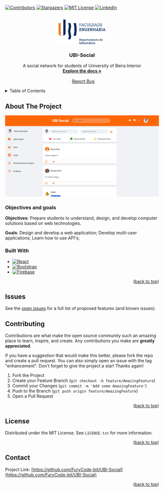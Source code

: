 <!-- Project UBI-Social: https://github.com/FuryCode-bit/UBI-Social -->
<a name="readme-top"></a>

[![Contributors][contributors-shield]][contributors-url]
[![Stargazers][stars-shield]][stars-url]
[![MIT License][license-shield]][license-url]
[![LinkedIn][linkedin-shield]][linkedin-url]
<!-- PROJECT LOGO -->
<br />
<div align="center">
  <a href="https://github.com/FuryCode-bit/UBI-Social ">
    <img src="readme/fe.png" alt="Logo" height="80">
  </a>

  <h3 align="center">UBI-Social</h3>

  <p align="center"> A social network for students of University of Beira Interior
    <br />
    <a href="https://github.com/FuryCode-bit/UBI-Social"><strong>Explore the docs »</strong></a>
    <br />
    <br />
    <!-- <a href="https://github.com/FuryCode-bit/UBI-Social">View Demo</a> -->
    ·
    <a href="https://github.com/FuryCode-bit/UBI-Social/issues">Report Bug</a>
    <!-- ·
    <a href="https://github.com/FuryCode-bit/UBI-Social/issues">Request Feature</a> -->
  </p>
</div>

<!-- TABLE OF CONTENTS -->
<details>
  <summary>Table of Contents</summary>
  <ol>
    <li>
      <a href="#about-the-project">About The Project</a>
      <ul>
        <li><a href="#built-with">Built With</a></li>
      </ul>
    </li>
    <li><a href="#contributing">Contributing</a></li>
    <li><a href="#license">License</a></li>
    <li><a href="#contact">Contact</a></li>
  </ol>
</details>



<!-- ABOUT THE PROJECT -->
## About The Project

[![UBI-Social][product-screenshot]](https://ubi-social-5a9a6.web.app/)

### Objectives and goals

**Objectives**: Prepare students to understand, design, and develop computer solutions based on web technologies.

**Goals**: Design and develop a web application; Develop multi-user applications; Learn how to use API's;

### Built With

* [![React][React.js]][React-url]
* [![Bootstrap][Bootstrap.com]][Bootstrap-url]
* [![Firebase][firebase.google.com]][Firebase-url]

<p align="right">(<a href="#readme-top">back to top</a>)</p>


<!-- GETTING STARTED
## Getting Started

### Prerequisites

Before starting the application, it's necessary to:

1. Obtain the data needed for display from the official [**Radnet website**](https://radnet.apambiente.pt/) and save the resulting CSV file as **Valores.csv**.

2. Get a free API Key from [Api-Ninjas](https://api-ninjas.com/)

### Installation

1. Clone the repo
   ```sh
   git clone https://github.com/FuryCode-bit/UBI-Social.git
   ```

2. Enter your API in `config.py` and generate the data
   ```python
   API_KEY = 'YOUR_API_KEY'
   ```
   ```sh
   cd backend
   python3 getData.py
   ```


3. Import database script to your sql server
   ```sh
   cd backend/database/script.sql
   ```

4. Insert the all procedures, triggers and the data generated earlier
   ```sh
   cd backend/database/insertData.sql
   ```

5. Install NPM packages
      ```sh
   cd frontend
   npm install
   ```

6. Install Python packages
      ```sh
   cd backend
   pip3 install -r requirements.txt
   ```

<p align="right">(<a href="#readme-top">back to top</a>)</p> -->

<!-- Issues -->
## Issues

See the [open issues](https://github.com/FuryCode-bit/UBI-Social/issues) for a full list of proposed features (and known issues).

<!-- CONTRIBUTING -->
## Contributing

Contributions are what make the open source community such an amazing place to learn, inspire, and create. Any contributions you make are **greatly appreciated**.

If you have a suggestion that would make this better, please fork the repo and create a pull request. You can also simply open an issue with the tag "enhancement".
Don't forget to give the project a star! Thanks again!

1. Fork the Project
2. Create your Feature Branch (`git checkout -b feature/AmazingFeature`)
3. Commit your Changes (`git commit -m 'Add some AmazingFeature'`)
4. Push to the Branch (`git push origin feature/AmazingFeature`)
5. Open a Pull Request

<p align="right">(<a href="#readme-top">back to top</a>)</p>



<!-- LICENSE -->
## License

Distributed under the MIT License. See `LICENSE.txt` for more information.

<p align="right">(<a href="#readme-top">back to top</a>)</p>



<!-- CONTACT -->
## Contact

Project Link: [https://github.com/FuryCode-bit/UBI-Social](https://github.com/FuryCode-bit/UBI-Social)

<p align="right">(<a href="#readme-top">back to top</a>)</p>

<!-- MARKDOWN LINKS & IMAGES -->

[contributors-shield]: https://img.shields.io/github/contributors/FuryCode-bit/UBI-Social.svg?style=for-the-badge
[contributors-url]: https://github.com/FuryCode-bit/UBI-Social/graphs/contributors
[forks-shield]: https://img.shields.io/github/forks/FuryCode-bit/UBI-Social.svg?style=for-the-badge
[forks-url]: https://github.com/FuryCode-bit/UBI-Social/network/members
[stars-shield]: https://img.shields.io/github/stars/FuryCode-bit/UBI-Social.svg?style=for-the-badge
[stars-url]: https://github.com/FuryCode-bit/UBI-Social/stargazers
[issues-shield]: https://img.shields.io/github/issues/FuryCode-bit/UBI-Social.svg?style=for-the-badge
[issues-url]: https://github.com/FuryCode-bit/UBI-Social/issues
[license-shield]: https://img.shields.io/github/license/FuryCode-bit/UBI-Social.svg?style=for-the-badge
[license-url]: https://github.com/FuryCode-bit/UBI-Social/blob/master/LICENSE.txt
[linkedin-shield]: https://img.shields.io/badge/-LinkedIn-black.svg?style=for-the-badge&logo=linkedin&colorB=555
[linkedin-url]: https://linkedin.com/in/bernardeswebdev
[product-screenshot]: readme/image.png
[Next.js]: https://img.shields.io/badge/next.js-000000?style=for-the-badge&logo=nextdotjs&logoColor=white
[Next-url]: https://nextjs.org/
[React.js]: https://img.shields.io/badge/React-20232A?style=for-the-badge&logo=react&logoColor=61DAFB
[React-url]: https://reactjs.org/
[Vue.js]: https://img.shields.io/badge/Vue.js-35495E?style=for-the-badge&logo=vuedotjs&logoColor=4FC08D
[Vue-url]: https://vuejs.org/
[Angular.io]: https://img.shields.io/badge/Angular-DD0031?style=for-the-badge&logo=angular&logoColor=white
[Angular-url]: https://angular.io/
[Svelte.dev]: https://img.shields.io/badge/Svelte-4A4A55?style=for-the-badge&logo=svelte&logoColor=FF3E00
[Svelte-url]: https://svelte.dev/
[Laravel.com]: https://img.shields.io/badge/Laravel-FF2D20?style=for-the-badge&logo=laravel&logoColor=white
[Laravel-url]: https://laravel.com
[Bootstrap.com]: https://img.shields.io/badge/Bootstrap-563D7C?style=for-the-badge&logo=bootstrap&logoColor=white
[Bootstrap-url]: https://getbootstrap.com
[flask]: https://img.shields.io/badge/flask-0769AD?style=for-the-badge&logo=flask&logoColor=white
[Flask-url]: https://flask.palletsprojects.com/en/3.0.x/
[JQuery.com]: https://img.shields.io/badge/jQuery-0769AD?style=for-the-badge&logo=jquery&logoColor=white
[JQuery-url]: https://jquery.com 
[firebase.google.com]: https://img.shields.io/badge/firebase-0769AD?style=for-the-badge&logo=firebase&logoColor=white
[Firebase-url]: https://firebase.google.com
